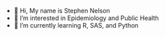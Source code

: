 - 👋 Hi, My name is Stephen Nelson
- 👀 I’m interested in Epidemiology and Public Health
- 🌱 I’m currently learning R, SAS, and Python

